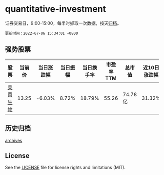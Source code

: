 # quantitative-investment

证券交易日，9:00-15:00，每半时抓取一次数据，按天[归档](archives)。

`更新时间：2022-07-06 15:34:01 +0800`

## 强势股票

|股票|当前价|当日涨跌幅|当日振幅|当日换手率|市盈率TTM|总市值|近10日涨跌幅|
|----|----|----|----|----|----|----|----|
|[莱茵生物](https://xueqiu.com/S/SZ002166)|13.25|-6.03%|8.72%|18.79%|55.26|74.78亿|31.32%|

## 历史归档

[archives](archives)

## License

See the [LICENSE](LICENSE) file for license rights and limitations (MIT).